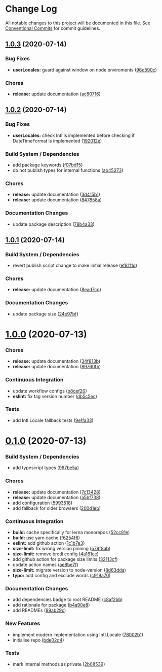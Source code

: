 # Change Log

All notable changes to this project will be documented in this file.
See [Conventional Commits](https://conventionalcommits.org) for commit guidelines.

## [1.0.3](https://github.com/wopian/preferred-locale/compare/v1.0.2...v1.0.3) (2020-07-14)


### Bug Fixes

* **userLocales:** guard against window on node enviroments ([96d590c](https://github.com/wopian/preferred-locale/commit/96d590c))


### Chores

* **release:** update documentation ([ac80716](https://github.com/wopian/preferred-locale/commit/ac80716))





## [1.0.2](https://github.com/wopian/preferred-locale/compare/v1.0.1...v1.0.2) (2020-07-14)


### Bug Fixes

* **userLocales:** check Intl is implemented before checking if DateTimeFormat is implemented ([192012e](https://github.com/wopian/preferred-locale/commit/192012e))


### Build System / Dependencies

* add package keywords ([f07bd15](https://github.com/wopian/preferred-locale/commit/f07bd15))
* do not publish types for internal functions ([ab45273](https://github.com/wopian/preferred-locale/commit/ab45273))


### Chores

* **release:** update documentation ([3d415b1](https://github.com/wopian/preferred-locale/commit/3d415b1))
* **release:** update documentation ([847858a](https://github.com/wopian/preferred-locale/commit/847858a))


### Documentation Changes

* update package description ([78b4a33](https://github.com/wopian/preferred-locale/commit/78b4a33))





## [1.0.1](https://github.com/wopian/preferred-locale/compare/v1.0.0...v1.0.1) (2020-07-14)


### Build System / Dependencies

* revert publish script change to make initial release ([ef81f1d](https://github.com/wopian/preferred-locale/commit/ef81f1d))


### Chores

* **release:** update documentation ([8ead7cd](https://github.com/wopian/preferred-locale/commit/8ead7cd))


### Documentation Changes

* update package size ([24e97bf](https://github.com/wopian/preferred-locale/commit/24e97bf))





# [1.0.0](https://github.com/wopian/preferred-locale/compare/v0.1.0...v1.0.0) (2020-07-13)


### Chores

* **release:** update documentation ([34f813b](https://github.com/wopian/preferred-locale/commit/34f813b))
* **release:** update documentation ([89760fb](https://github.com/wopian/preferred-locale/commit/89760fb))


### Continuous Integration

* update workflow configs ([b8cef20](https://github.com/wopian/preferred-locale/commit/b8cef20))
* **eslint:** fix tag version number ([db5c5ec](https://github.com/wopian/preferred-locale/commit/db5c5ec))


### Tests

* add Intl.Locale fallback tests ([9e1fa33](https://github.com/wopian/preferred-locale/commit/9e1fa33))





# [0.1.0](https://github.com/wopian/preferred-locale/compare/v0.0.1-prerelease...v0.1.0) (2020-07-13)


### Build System / Dependencies

* add typescript types ([967be5a](https://github.com/wopian/preferred-locale/commit/967be5a))


### Chores

* **release:** update documentation ([7c13428](https://github.com/wopian/preferred-locale/commit/7c13428))
* **release:** update documentation ([a5bf738](https://github.com/wopian/preferred-locale/commit/a5bf738))
* add configuration ([5993518](https://github.com/wopian/preferred-locale/commit/5993518))
* add fallback for older browsers ([200d1eb](https://github.com/wopian/preferred-locale/commit/200d1eb))


### Continuous Integration

* **build:** cache specifically for lerna monorepos ([52cc81e](https://github.com/wopian/preferred-locale/commit/52cc81e))
* **build:** use yarn cache ([f6254f6](https://github.com/wopian/preferred-locale/commit/f6254f6))
* **eslint:** add github action ([1c1b7e3](https://github.com/wopian/preferred-locale/commit/1c1b7e3))
* **size-limit:** fix wrong version pinning ([b79f8ab](https://github.com/wopian/preferred-locale/commit/b79f8ab))
* **size-limit:** remove brotli config ([4a161ce](https://github.com/wopian/preferred-locale/commit/4a161ce))
* add github action for package size limits ([32113cf](https://github.com/wopian/preferred-locale/commit/32113cf))
* update action names ([ae8be7f](https://github.com/wopian/preferred-locale/commit/ae8be7f))
* **size-limit:** migrate version to node-version ([8d63dda](https://github.com/wopian/preferred-locale/commit/8d63dda))
* **typo:** add config and exclude words ([c919a70](https://github.com/wopian/preferred-locale/commit/c919a70))


### Documentation Changes

* add dependencies badge to root README ([c8af2bb](https://github.com/wopian/preferred-locale/commit/c8af2bb))
* add rationale for package ([b4a90e8](https://github.com/wopian/preferred-locale/commit/b4a90e8))
* add READMEs ([89ab29c](https://github.com/wopian/preferred-locale/commit/89ab29c))


### New Features

* implement modern implementation using Intl.Locale ([78002b1](https://github.com/wopian/preferred-locale/commit/78002b1))
* initialise repo ([bde02d4](https://github.com/wopian/preferred-locale/commit/bde02d4))


### Tests

* mark internal methods as private ([2b08539](https://github.com/wopian/preferred-locale/commit/2b08539))
